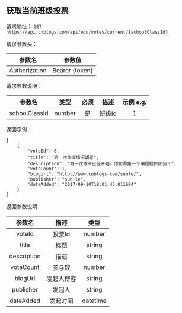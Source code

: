 ## 获取当前班级投票

请求地址：
`GET https://api.cnblogs.com/api/edu/votes/current/{schoolClassId}`

请求参数头：

|参数名|参数值|
|:---:|:---:|
|Authorization|Bearer {token}|


请求参数说明：

|参数名|类型|必须|描述|示例 e.g.|
|:---:|:---:|:---:|:---:|:---:|
|schoolClassId|number|是|班级Id|1|


返回示例：
```
[
    {
        "voteId": 8,
        "title": "第一次作业情况调查",
        "description": "第一次作业已经开始，你觉得第一个编程题目如何？",
        "voteCount": 1,
        "blogUrl": "http://www.cnblogs.com/sunle/",
        "publisher": "sun-le",
        "dateAdded": "2017-09-10T18:01:46.011604"
    }
]
```
返回参数说明：

|参数名|描述|类型|
|:---:|:---:|:---:|
|voteId|投票Id|number|
|title|标题|string|
|description|描述|string|
|voteCount|参与数|number|
|blogUrl|发起人博客|string|
|publisher|发起人|string|
|dateAdded|发起时间|datetime|





